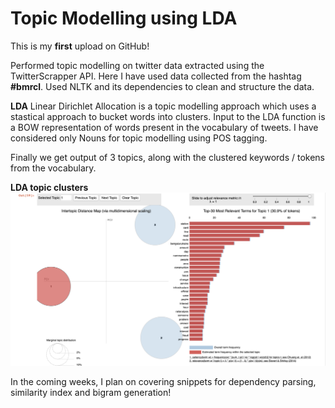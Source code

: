 # Topic Modelling using LDA
This is my **first** upload on GitHub! 

Performed topic modelling on twitter data extracted using the TwitterScrapper API.
Here I have used data collected from the hashtag **#bmrcl**.
Used NLTK and its dependencies to clean and structure the data.

**LDA**
Linear Dirichlet Allocation is a topic modelling approach which uses a stastical approach to bucket words into clusters.
Input to the LDA function is a BOW representation of words present in the vocabulary of tweets.
I have considered only Nouns for topic modelling using POS tagging.

Finally we get output of 3 topics, along with the clustered keywords / tokens from the vocabulary.


**LDA topic clusters**
![LDA clustered topics](topics.png)


In the coming weeks, I plan on covering snippets for dependency parsing, similarity index and bigram generation!

